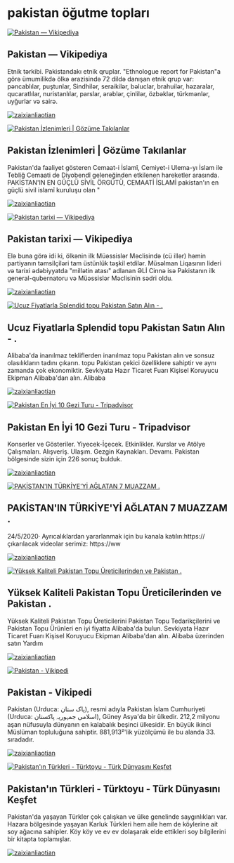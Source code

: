 # pakistan öğutme topları
<a href="https://mnn.zoosnet.net/LR/Chatpre.aspx?id=MNN94995150&p=https://topgrinding.com/" target="_blank">![Pakistan — Vikipediya](https://github.com/technlg/images/blob/main/45.jpg)</a>
## Pakistan — Vikipediya
Etnik tərkibi. Pakistandakı etnik qruplar. "Ethnologue report for Pakistan"a görə ümumilikdə ölkə ərazisində 72 dildə danışan etnik qrup var: pəncablılar, puştunlar, Sindhilər, seraikilər, bəluclar, brahuilər, həzaralar, qucaratlılar, nuristanlılar, parslar, ərəblər, çinlilər, özbəklər, türkmənlər, uyğurlar və sairə.
<a href="https://mnn.zoosnet.net/LR/Chatpre.aspx?id=MNN94995150&p=https://topgrinding.com/" target="_blank"><img src="https://github.com/technlg/images/raw/main/chat11.jpg" alt="zaixianliaotian"/></a><a href="//whatsapp.shibangsoft.com/WhatsApp.php" ><img src="https://github.com/technlg/images/raw/main/chat11.png" alt=""></a>
<a href="https://mnn.zoosnet.net/LR/Chatpre.aspx?id=MNN94995150&p=https://topgrinding.com/" target="_blank">![Pakistan İzlenimleri | Gözüme Takılanlar](https://github.com/technlg/images/blob/main/46.jpg)</a>
## Pakistan İzlenimleri | Gözüme Takılanlar
Pakistan'da faaliyet gösteren Cemaat-i İslamî, Cemiyet-i Ulema-yı İslam ile Tebliğ Cemaati de Diyobendî geleneğinden etkilenen hareketler arasında. PAKİSTAN'IN EN GÜÇLÜ SİVİL ÖRGÜTÜ, CEMAATİ İSLAMİ pakistan'ın en güçlü sivil islamî kuruluşu olan "
<a href="https://mnn.zoosnet.net/LR/Chatpre.aspx?id=MNN94995150&p=https://topgrinding.com/" target="_blank"><img src="https://github.com/technlg/images/raw/main/chat11.jpg" alt="zaixianliaotian"/></a><a href="//whatsapp.shibangsoft.com/WhatsApp.php" ><img src="https://github.com/technlg/images/raw/main/chat11.png" alt=""></a>
<a href="https://mnn.zoosnet.net/LR/Chatpre.aspx?id=MNN94995150&p=https://topgrinding.com/" target="_blank">![Pakistan tarixi — Vikipediya](https://github.com/technlg/images/blob/main/3.jpg)</a>
## Pakistan tarixi — Vikipediya
Elə buna görə idi ki, ölkənin ilk Müəssislər Məclisində (cü illər) həmin partiyanın təmsilçiləri tam üstünlük təşkil etdilər. Müsəlman Liqasının lideri və tarixi ədəbiyyatda "millətin atası" adlanan ƏLİ Cinnə isə Pakistanın ilk general-qubernatoru və Müəssislər Məclisinin sədri oldu.
<a href="https://mnn.zoosnet.net/LR/Chatpre.aspx?id=MNN94995150&p=https://topgrinding.com/" target="_blank"><img src="https://github.com/technlg/images/raw/main/chat11.jpg" alt="zaixianliaotian"/></a><a href="//whatsapp.shibangsoft.com/WhatsApp.php" ><img src="https://github.com/technlg/images/raw/main/chat11.png" alt=""></a>
<a href="https://mnn.zoosnet.net/LR/Chatpre.aspx?id=MNN94995150&p=https://topgrinding.com/" target="_blank">![Ucuz Fiyatlarla Splendid topu Pakistan Satın Alın - .](https://github.com/technlg/images/blob/main/33.jpg)</a>
## Ucuz Fiyatlarla Splendid topu Pakistan Satın Alın - .
Alibaba'da inanılmaz tekliflerden inanılmaz topu Pakistan alın ve sonsuz olasılıkların tadını çıkarın. topu Pakistan çekici özelliklere sahiptir ve aynı zamanda çok ekonomiktir. Sevkiyata Hazır Ticaret Fuarı Kişisel Koruyucu Ekipman Alibaba'dan alın. Alibaba
<a href="https://mnn.zoosnet.net/LR/Chatpre.aspx?id=MNN94995150&p=https://topgrinding.com/" target="_blank"><img src="https://github.com/technlg/images/raw/main/chat11.jpg" alt="zaixianliaotian"/></a><a href="//whatsapp.shibangsoft.com/WhatsApp.php" ><img src="https://github.com/technlg/images/raw/main/chat11.png" alt=""></a>
<a href="https://mnn.zoosnet.net/LR/Chatpre.aspx?id=MNN94995150&p=https://topgrinding.com/" target="_blank">![Pakistan En İyi 10 Gezi Turu - Tripadvisor](https://github.com/technlg/images/blob/main/3.jpg)</a>
## Pakistan En İyi 10 Gezi Turu - Tripadvisor
Konserler ve Gösteriler. Yiyecek-İçecek. Etkinlikler. Kurslar ve Atölye Çalışmaları. Alışveriş. Ulaşım. Gezgin Kaynakları. Devamı. Pakistan bölgesinde sizin için 226 sonuç bulduk.
<a href="https://mnn.zoosnet.net/LR/Chatpre.aspx?id=MNN94995150&p=https://topgrinding.com/" target="_blank"><img src="https://github.com/technlg/images/raw/main/chat11.jpg" alt="zaixianliaotian"/></a><a href="//whatsapp.shibangsoft.com/WhatsApp.php" ><img src="https://github.com/technlg/images/raw/main/chat11.png" alt=""></a>
<a href="https://mnn.zoosnet.net/LR/Chatpre.aspx?id=MNN94995150&p=https://topgrinding.com/" target="_blank">![PAKİSTAN'IN TÜRKİYE'Yİ AĞLATAN 7 MUAZZAM .](https://github.com/technlg/images/blob/main/66.jpg)</a>
## PAKİSTAN'IN TÜRKİYE'Yİ AĞLATAN 7 MUAZZAM .
24/5/2020· Ayrıcalıklardan yararlanmak için bu kanala katılın:https:// çıkarılacak videolar serimiz: https://ww
<a href="https://mnn.zoosnet.net/LR/Chatpre.aspx?id=MNN94995150&p=https://topgrinding.com/" target="_blank"><img src="https://github.com/technlg/images/raw/main/chat11.jpg" alt="zaixianliaotian"/></a><a href="//whatsapp.shibangsoft.com/WhatsApp.php" ><img src="https://github.com/technlg/images/raw/main/chat11.png" alt=""></a>
<a href="https://mnn.zoosnet.net/LR/Chatpre.aspx?id=MNN94995150&p=https://topgrinding.com/" target="_blank">![Yüksek Kaliteli Pakistan Topu Üreticilerinden ve Pakistan .](https://github.com/technlg/images/blob/main/41.jpg)</a>
## Yüksek Kaliteli Pakistan Topu Üreticilerinden ve Pakistan .
Yüksek Kaliteli Pakistan Topu Üreticilerini Pakistan Topu Tedarikçilerini ve Pakistan Topu Ürünleri en iyi fiyatta Alibaba'da bulun. Sevkiyata Hazır Ticaret Fuarı Kişisel Koruyucu Ekipman Alibaba'dan alın. Alibaba üzerinden satın Yardım
<a href="https://mnn.zoosnet.net/LR/Chatpre.aspx?id=MNN94995150&p=https://topgrinding.com/" target="_blank"><img src="https://github.com/technlg/images/raw/main/chat11.jpg" alt="zaixianliaotian"/></a><a href="//whatsapp.shibangsoft.com/WhatsApp.php" ><img src="https://github.com/technlg/images/raw/main/chat11.png" alt=""></a>
<a href="https://mnn.zoosnet.net/LR/Chatpre.aspx?id=MNN94995150&p=https://topgrinding.com/" target="_blank">![Pakistan - Vikipedi](https://github.com/technlg/images/blob/main/65.jpg)</a>
## Pakistan - Vikipedi
Pakistan (Urduca: پاک ستان), resmi adıyla Pakistan İslam Cumhuriyeti (Urduca: اسلامی جمہوریہ پاکستان), Güney Asya'da bir ülkedir. 212,2 milyonu aşan nüfusuyla dünyanın en kalabalık beşinci ülkesidir. En büyük ikinci Müslüman topluluğuna sahiptir. 881,913²'lik yüzölçümü ile bu alanda 33. sıradadır.
<a href="https://mnn.zoosnet.net/LR/Chatpre.aspx?id=MNN94995150&p=https://topgrinding.com/" target="_blank"><img src="https://github.com/technlg/images/raw/main/chat11.jpg" alt="zaixianliaotian"/></a><a href="//whatsapp.shibangsoft.com/WhatsApp.php" ><img src="https://github.com/technlg/images/raw/main/chat11.png" alt=""></a>
<a href="https://mnn.zoosnet.net/LR/Chatpre.aspx?id=MNN94995150&p=https://topgrinding.com/" target="_blank">![Pakistan'ın Türkleri - Türktoyu - Türk Dünyasını Keşfet](https://github.com/technlg/images/blob/main/57.jpg)</a>
## Pakistan'ın Türkleri - Türktoyu - Türk Dünyasını Keşfet
Pakistan'da yaşayan Türkler çok çalışkan ve ülke genelinde saygınlıkları var. Hazara bölgesinde yaşayan Karluk Türkleri hem aile hem de köylerine ait soy ağacına sahipler. Köy köy ve ev ev dolaşarak elde ettikleri soy bilgilerini bir kitapta toplamışlar.
<a href="https://mnn.zoosnet.net/LR/Chatpre.aspx?id=MNN94995150&p=https://topgrinding.com/" target="_blank"><img src="https://github.com/technlg/images/raw/main/chat11.jpg" alt="zaixianliaotian"/></a><a href="//whatsapp.shibangsoft.com/WhatsApp.php" ><img src="https://github.com/technlg/images/raw/main/chat11.png" alt=""></a>
